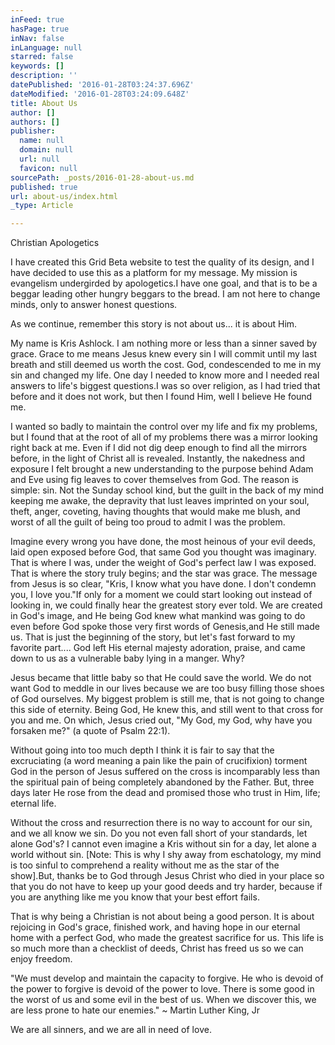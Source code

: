 ```yaml
---
inFeed: true
hasPage: true
inNav: false
inLanguage: null
starred: false
keywords: []
description: ''
datePublished: '2016-01-28T03:24:37.696Z'
dateModified: '2016-01-28T03:24:09.648Z'
title: About Us
author: []
authors: []
publisher:
  name: null
  domain: null
  url: null
  favicon: null
sourcePath: _posts/2016-01-28-about-us.md
published: true
url: about-us/index.html
_type: Article

---
```

Christian Apologetics

I have created this Grid Beta website to test the quality of
its design, and I have decided to use this as a platform for my message. My
mission is evangelism undergirded by apologetics.I have one goal, and that is to be a beggar
leading other hungry beggars to the bread. I am not here to change minds, only
to answer honest questions.

As we continue, remember this story is not about us... it is
about Him. 

My name is Kris Ashlock. I am nothing more or less than a
sinner saved by grace. Grace to me means Jesus knew every sin I will commit
until my last breath and still deemed us worth the cost. God, condescended to
me in my sin and changed my life. One day I needed to know more and I needed
real answers to life's biggest questions.I was so over religion, as I had tried that before and it does not work,
but then I found Him, well I believe He found me. 

I wanted so badly to maintain the control over my life and
fix my problems, but I found that at the root of all of my problems there was a
mirror looking right back at me. Even if I did not dig deep enough to find all
the mirrors before, in the light of Christ all is revealed. Instantly, the
nakedness and exposure I felt brought a new understanding to the purpose behind
Adam and Eve using fig leaves to cover themselves from God. The reason is
simple: sin. Not the Sunday school kind, but the guilt in the back of my mind
keeping me awake, the depravity that lust leaves imprinted on your soul, theft,
anger, coveting, having thoughts that would make me blush, and worst of all the
guilt of being too proud to admit I was the problem. 

Imagine every wrong you have done, the most heinous of your
evil deeds, laid open exposed before God, that same God you thought was
imaginary. That is where I was, under the weight of God's perfect law I was
exposed. That is where the story truly begins; and the star was grace. The
message from Jesus is so clear, "Kris, I know what you have done. I don't
condemn you, I love you."If only
for a moment we could start looking out instead of looking in, we could finally
hear the greatest story ever told. We are created in God's image, and He being
God knew what mankind was going to do even before God spoke those very first
words of Genesis,and He still made us.
That is just the beginning of the story, but let's fast forward to my favorite
part.... God left His eternal majesty adoration, praise, and came down to us as
a vulnerable baby lying in a manger. Why? 

Jesus became that little baby so that He could save the
world. We do not want God to meddle in our lives because we are too busy
filling those shoes of God ourselves. My biggest problem is still me, that is
not going to change this side of eternity. Being God, He knew this, and still
went to that cross for you and me. On which, Jesus cried out, "My God, my God,
why have you forsaken me?" (a quote of Psalm 22:1).

Without going into too much depth I think it is fair to say
that the excruciating (a word meaning a pain like the pain of crucifixion)
torment God in the person of Jesus suffered on the cross is incomparably less
than the spiritual pain of being completely abandoned by the Father. But, three
days later He rose from the dead and promised those who trust in Him, life;
eternal life.

Without the cross and resurrection there is no way to
account for our sin, and we all know we sin. Do you not even fall short of your
standards, let alone God's? I cannot even imagine a Kris without sin for a day,
let alone a world without sin. \[Note: This is why I shy away from eschatology,
my mind is too sinful to comprehend a reality without me as the star of the
show\].But, thanks be to God through
Jesus Christ who died in your place so that you do not have to keep up your
good deeds and try harder, because if you are anything like me you know that
your best effort fails. 

That is why being a Christian is not about being a good
person. It is about rejoicing in God's grace, finished work, and having hope in
our eternal home with a perfect God, who made the greatest sacrifice for us.
This life is so much more than a checklist of deeds, Christ has freed us so we
can enjoy freedom.

"We must develop and maintain the capacity to forgive.
He who is devoid of the power to forgive is devoid of the power to love. There
is some good in the worst of us and some evil in the best of us. When we
discover this, we are less prone to hate our enemies." ~ Martin Luther
King, Jr

We are all sinners, and we are all in need of love.